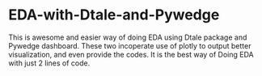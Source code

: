 # EDA-with-Dtale-and-Pywedge

This is awesome and easier way of doing EDA using Dtale package and Pywedge dashboard.
These two incoperate use of plotly to output better visualization, and even provide the codes.
It is the best way of Doing EDA with just 2 lines of code.
